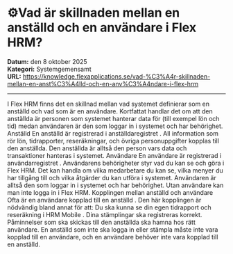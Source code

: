 # ⚙️Vad är skillnaden mellan en anställd och en användare i Flex HRM?

**Datum:** den 8 oktober 2025  
**Kategori:** Systemgemensamt  
**URL:** https://knowledge.flexapplications.se/vad-%C3%A4r-skillnaden-mellan-en-anst%C3%A4lld-och-en-anv%C3%A4ndare-i-flex-hrm

---

I Flex HRM finns det en skillnad mellan vad systemet definierar som en anställd och vad som är en användare. Kortfattat handlar det om att den anställda är personen som systemet hanterar data för (till exempel lön och tid) medan användaren är den som loggar in i systemet och har behörighet.
Anställd
En
anställd
är registrerad i
anställdaregistret
. All information som rör lön, tidrapporter, reseräkningar, och övriga personuppgifter kopplas till den anställda. Den anställda är alltså den person vars data och transaktioner hanteras i systemet.
Användare
En
användare
är registrerad i
användarregistret
. Användarens behörigheter styr vad du kan se och göra i Flex HRM. Det kan handla om vilka medarbetare du kan se, vilka menyer du har tillgång till och vilka åtgärder du kan utföra i systemet. Användaren är alltså den som loggar in i systemet och har behörighet. Utan användare kan man inte logga in i Flex HRM.
Kopplingen mellan anställd och användare
Ofta är en
användare
kopplad till en
anställd
. Den här kopplingen är nödvändig bland annat för att:
Du ska kunna se din egen tidrapport och reseräkning i
HRM Mobile
.
Dina stämplingar ska registreras korrekt.
Påminnelser som ska skickas till den anställda ska hamna hos rätt användare.
En anställd som inte ska logga in eller stämpla måste inte vara kopplad till en användare, och en användare behöver inte vara kopplad till en anställd.
